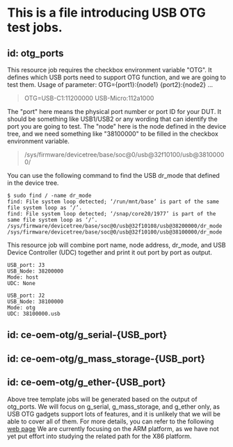 # This is a file introducing USB OTG test jobs.


## id: otg_ports
  This resource job requires the checkbox environment variable "OTG". It defines
  which USB ports need to support OTG function, and we are going to test them.
  Usage of parameter: OTG={port1}:{node1} {port2}:{node2} ...
>OTG=USB-C1:11200000 USB-Micro:112a1000

The "port" here means the physical port number or port ID for your DUT.
It should be something like USB1/USB2 or any wording that can identify the
port you are going to test.
The "node" here is the node defined in the device tree, and we need something
like "38100000" to be filled in the checkbox environment variable.
>/sys/firmware/devicetree/base/soc@0/usb@32f10100/usb@38100000/

You can use the following command to find the USB dr_mode that defined in
the device tree.
```
$ sudo find / -name dr_mode
find: File system loop detected; ‘/run/mnt/base’ is part of the same file system loop as ‘/’.
find: File system loop detected; ‘/snap/core20/1977’ is part of the same file system loop as ‘/’.
/sys/firmware/devicetree/base/soc@0/usb@32f10108/usb@38200000/dr_mode
/sys/firmware/devicetree/base/soc@0/usb@32f10100/usb@38100000/dr_mode
```
This resource job will combine port name, node address, dr_mode, and USB Device
Controller (UDC) together and print it out port by port as output.
```
USB_port: J3
USB_Node: 38200000
Mode: host
UDC: None

USB_port: J2
USB_Node: 38100000
Mode: otg
UDC: 38100000.usb
```

## id: ce-oem-otg/g_serial-{USB_port}
## id: ce-oem-otg/g_mass_storage-{USB_port}
## id: ce-oem-otg/g_ether-{USB_port}
  Above tree template jobs will be generated based on the output of otg_ports. We will focus on g_serial, g_mass_storage, and g_ether only, as USB OTG gadgets support lots of features, and it is unlikely that we will be able to cover all of them. For more details, you can refer to the following [web page](http://trac.gateworks.com/wiki/linux/OTG)
  We are currently focusing on the ARM platform, as we have not yet put effort into studying the related path for the X86 platform.
